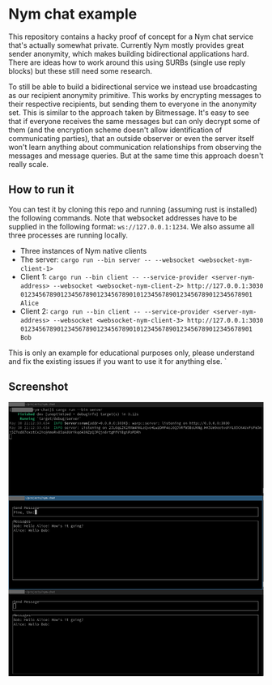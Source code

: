 # Nym chat example

This repository contains a hacky proof of concept for a Nym chat service that's actually somewhat private. Currently Nym
mostly provides great sender anonymity, which makes building bidirectional applications hard. There are ideas how to
work around this using SURBs (single use reply blocks) but these still need some research.

To still be able to build a bidirectional service we instead use broadcasting as our recipient anonymity primitive. This
works by encrypting messages to their respective recipients, but sending them to everyone in the anonymity set. This is
similar to the approach taken by Bitmessage. It's easy to see that if everyone receives the same messages but can only
decrypt some of them (and the encryption scheme doesn't allow identification of communicating parties), that an outside
observer or even the server itself won't learn anything about communication relationships from observing the messages
and message queries. But at the same time this approach doesn't really scale.

## How to run it

You can test it by cloning this repo and running (assuming rust is installed) the following commands. Note that
websocket addresses have to be supplied in the following format: `ws://127.0.0.1:1234`. We also assume all three
processes are running locally.

* Three instances of Nym native clients
* The server: `cargo run --bin server -- --websocket <websocket-nym-client-1>`
* Client 1: `cargo run --bin client -- --service-provider <server-nym-address> --websocket <websocket-nym-client-2> http://127.0.0.1:3030 0123456789012345678901234567890101234567890123456789012345678901 Alice`
* Client 2: `cargo run --bin client -- --service-provider <server-nym-address> --websocket <websocket-nym-client-3> http://127.0.0.1:3030 0123456789012345678901234567890101234567890123456789012345678901 Bob`

This is only an example for educational purposes only, please understand and fix the existing issues if you want to
use it for anything else.
`
## Screenshot
![A server and two clients running on the same machine](screenshot.png)